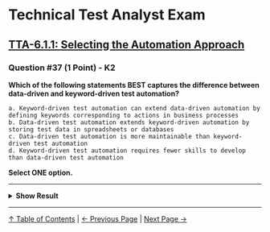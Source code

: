 # Technical Test Analyst Exam

## [TTA-6.1.1: Selecting the Automation Approach](../../6-test-tools-and-automation/6.1-defining-the-test-automation-project.md#611-selecting-the-automation-approach)

### Question #37 (1 Point) - K2

**Which of the following statements BEST captures the difference between data-driven and keyword-driven test automation?**

    a. Keyword-driven test automation can extend data-driven automation by defining keywords corresponding to actions in business processes
    b. Data-driven test automation extends keyword-driven automation by storing test data in spreadsheets or databases
    c. Data-driven test automation is more maintainable than keyword-driven test automation
    d. Keyword-driven test automation requires fewer skills to develop than data-driven test automation

**Select ONE option.**

---

<details>
<summary><strong>Show Result</strong></summary>

#### Correct Answer: a

    a. Is correct. Keyword-driven tests can use a data-driven approach, but also have process-based keywords
    b. Is not correct. Data-driven test automation is not keyword-driven and so does not extend it. Keyword-driven testing requires test scripts that contain high-level keywords and supporting files (e.g., also data files) that contain low-level scripts, whereas data-driven testing only uses
    data files to contain the test data and expected results
    c. Is not correct. Keyword-driven tests are typically easier to maintain (due to the additional separation of business logic from test script implementation)
    d. Is not correct. Additional skills in the implementation of keywords as test automation code and the design of the keyword-driven framework mean that keyword-driven test automation typically requires more skills than data-driven test automation

</details>

---

[↑ Table of Contents](../../README.md#table-of-contents) | [← Previous Page](question-36.md) | [Next Page →](question-38.md)
